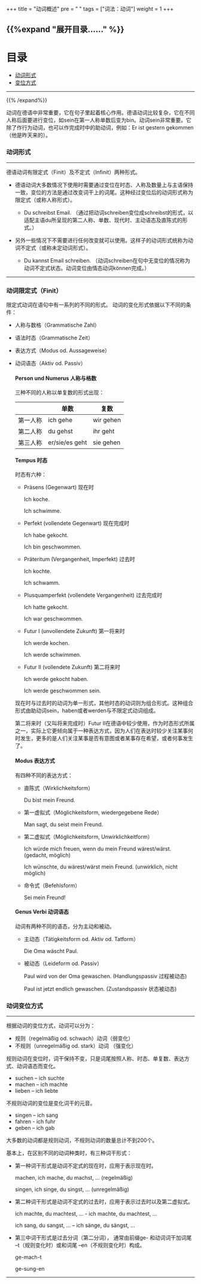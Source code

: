 +++
title = "动词概述"
pre = "<i class='fas fa-arrow-circle-right'></i> "
tags = ["词法：动词"]
weight = 1
+++

{{%expand "展开目录……" %}}
---

# 目录

- [动词形式](#动词形式)
- [变位方式](#变位方式)

---
{{% /expand%}}

动词在德语中非常重要，它在句子里起着核心作用。德语动词比较复杂，它在不同人称后面要进行变位，如sein在第一人称单数后变为bin。动词sein非常重要。它除了作行为动词，也可以作完成时中的助动词，例如：Er ist gestern gekommen（他是昨天来的）。

### 动词形式

---

德语动词有限定式（Finit）及不定式（Infinit）两种形式。

 - 德语动词大多数情况下使用时需要通过变位在时态、人称及数量上与主语保持一致，变位的方法是通过改变词干上的词尾。这种经过变位后的动词形式称为限定式（或称人称形式）。
   - Du schreibst Email. （通过把动词schreiben变位成schreibst的形式，以适配主语du所呈现的第二人称、单数、现代时、主动语态及直陈式的形式。）

 - 另外一些情况下不需要进行任何改变就可以使用。这样子的动词形式统称为动词不定式（或称未定动词形式）。
   - Du kannst Email schreiben. （动词schreiben在句中无变位的情况称为动词不定式状态。动词变位由情态动词können完成。）

---

### 动词限定式（Finit）

限定式动词在语句中有一系列的不同的形式。 动词的变化形式依据以下不同的条件：

- 人称与数格（Grammatische Zahl）
- 语法时态（Grammatische Zeit）
- 表达方式（Modus od. Aussageweise）
- 动词语态（Aktiv od. Passiv）

    #### Person und Numerus 人称与格数

    三种不同的人称以单复数的形式出现：


    |          | 单数           | 复数      |
    | -------- | -------------- | --------- |
    | 第一人称 | ich gehe       | wir gehen |
    | 第二人称 | du gehst       | ihr geht  |
    | 第三人称 | er/sie/es geht | sie gehen |

    #### Tempus 时态

    时态有六种：

    - Präsens (Gegenwart)  现在时

        Ich koche.

        Ich schwimme.

    - Perfekt (vollendete Gegenwart) 现在完成时

        Ich habe gekocht.

        Ich bin geschwommen.

    - Präteritum (Vergangenheit, Imperfekt) 过去时

        Ich kochte.

        Ich schwamm.

    - Plusquamperfekt (vollendete Vergangenheit) 过去完成时

        Ich hatte gekocht.

        Ich war geschwommen.

    - Futur I (unvollendete Zukunft) 第一将来时

        Ich werde kochen.

        Ich werde schwimmen.

    - Futur II (vollendete Zukunft) 第二将来时

        Ich werde gekocht haben.

        Ich werde geschwommen sein.

    现在时与过去时的动词为单一形式，其他时态的动词则为组合形式。这种组合形式由助动词sein，haben或者werden与不限定式动词组成。

    第二将来时（又叫将来完成时）Futur II在德语中较少使用，作为时态形式所属之一，实际上它更倾向属于一种表达方式，因为人们在表达时较少关注某事何时发生，更多的是人们关注某事是否有意图或者某事存在希望，或者何事发生了。

    #### Modus 表达方式

    有四种不同的表达方式：

    - 直陈式（Wirklichkeitsform）

        Du bist mein Freund.

    - 第一虚拟式（Möglichkeitsform, wiedergegebene Rede）

        Man sagt, du seist mein Freund.

    - 第二虚拟式（Möglichkeitsform, Unwirklichkeitform）

        Ich würde mich freuen, wenn du mein Freund wärest/wärst. (gedacht, möglich)

        Ich wünschte, du wärest/wärst mein Freund. (unwirklich, nicht möglich)

    - 命令式（Befehlsform）

        Sei mein Freund!

    #### Genus Verbi 动词语态

    动词有两种不同的语态，分为主动和被动。

    - 主动态（Tätigkeitsform od. Aktiv od. Tatform）

        Die Oma wäscht Paul.

    - 被动态（Leideform od. Passiv）

        Paul wird von der Oma gewaschen. (Handlungspassiv 过程被动态)

        Paul ist jetzt endlich gewaschen. (Zustandspassiv 状态被动态)

### 动词变位方式

---

根据动词的变位方式，动词可以分为：

- 规则（regelmäßig od. schwach）动词（弱变化）
- 不规则（unregelmäßig od. stark）动词 （强变化）

规则动词在变位时，词干保持不变，只是词尾按照人称、时态、单复数、表达方式、动词语态而变化。

- suchen – ich suchte
- machen – ich machte
- lieben – ich liebte

不规则动词的变位是变化词干的元音。

- singen – ich sang
- fahren - ich fuhr
- geben – ich gab

大多数的动词都是规则动词，不规则动词的数量总计不到200个。

基本上，在区别不同的动词种类时，有三种词干形式：

- 第一种词干形式是动词不定式的现在时，应用于表示现在时。

    machen, ich mache, du machst, … (regelmäßig)

    singen, ich singe, du singst, … (unregelmäßig)

- 第二种词干形式是动词不定式的过去时，应用于表示过去时以及第二虚拟式。

    ich machte, du machtest, … - ich machte, du machtest, …

    ich sang, du sangst, … – ich sänge, du sängst, …

- 第三中词干形式是过去分词（第二分词）， 通常由前缀ge- 和动词词干加词尾 –t（规则变化时）或和词尾 –en（不规则变化时）构成。

    ge-mach-t

    ge-sung-en

---

<center><i class="fas fa-bookmark"></i></center>
